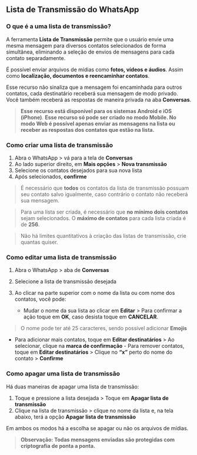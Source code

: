 ## Lista de Transmissão do WhatsApp

### O que é a uma lista de transmissão? 

A ferramenta **Lista de Transmissão** permite que o usuário envie uma mesma mensagem para diversos contatos selecionados de forma simultânea, eliminando a seleção de envios de mensagens para cada contato separadamente.

É possível enviar arquivos de mídias como **fotos, vídeos e áudios**. Assim como **localização, documentos e reencaminhar contatos**.

Esse recurso não sinaliza que a mensagem foi encaminhada para outros contatos, cada destinatário receberá sua mensagem de modo privado. Você também receberá as respostas de maneira privada na aba **Conversas**. 

>   **Esse recurso está disponível para os sistemas Android e iOS (iPhone)**.
           **Esse recurso só pode ser criado no **modo Mobile**. 
           No modo Web é possível apenas enviar as             mensagens na lista ou receber as respostas dos contatos que estão na lista.**

### Como criar uma lista de transmissão

1.	Abra o WhatsApp > vá para a tela de **Conversas**
2.	Ao lado superior direito, em **Mais opções**      > **Nova transmissão** 
3.	Selecione os contatos desejados para sua nova lista
4.	Após selecionados, **confirme** 

>É necessário que **todos** os contatos da lista de transmissão possuam seu contato salvo igualmente, caso contrário o contato não receberá sua mensagem.

>Para uma lista ser criada, é necessário que **no mínimo dois contatos** sejam selecionados.
O **máximo de contatos** para cada lista criada é de **256**.

> Não há limites quantitativos à criação das listas de transmissão, crie quantas quiser.


### Como editar uma lista de transmissão 

1.	Abra o WhatsApp > aba de **Conversas**
2.	Selecione a lista de transmissão desejada
3.	Ao clicar na parte superior com o nome da lista ou com nome dos contatos, você pode: 

     - Mudar o nome da sua lista ao clicar em **Editar**       > Para confirmar a ação toque em **OK**, caso desista toque em **CANCELAR**. 

> O nome pode ter até 25 caracteres, sendo possível adicionar **Emojis** 

   - Para adicionar mais contatos, toque em **Editar destinatários** > Ao selecionar, clique na **marca de confirmação** 
    - Para remover contatos, toque em **Editar destinatários** > Clique no **“x”**        perto do nome do contato > **Confirme** 


### Como apagar uma lista de transmissão 
Há duas maneiras de apagar uma lista de transmissão: 
1.	Toque e pressione a lista desejada > Toque em **Apagar lista de transmissão** 
2.	Clique na lista de transmissão > clique no nome da lista e, na tela abaixo, terá a opção **Apagar lista de transmissão** 

Em ambos os modos há a escolha se apagar ou não os arquivos de mídias.

>**Observação: Todas mensagens enviadas são protegidas com criptografia de ponta a ponta.**
